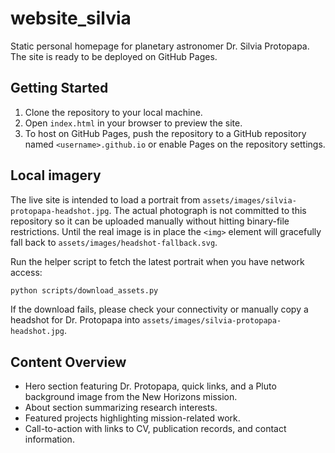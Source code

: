 # website_silvia

Static personal homepage for planetary astronomer Dr. Silvia Protopapa. The site is ready to be deployed on GitHub Pages.

## Getting Started

1. Clone the repository to your local machine.
2. Open `index.html` in your browser to preview the site.
3. To host on GitHub Pages, push the repository to a GitHub repository named `<username>.github.io` or enable Pages on the repository settings.

## Local imagery

The live site is intended to load a portrait from `assets/images/silvia-protopapa-headshot.jpg`. The actual photograph is not
committed to this repository so it can be uploaded manually without hitting binary-file restrictions. Until the real image is in
place the `<img>` element will gracefully fall back to `assets/images/headshot-fallback.svg`.

Run the helper script to fetch the latest portrait when you have network access:

```bash
python scripts/download_assets.py
```

If the download fails, please check your connectivity or manually copy a headshot for Dr. Protopapa into
`assets/images/silvia-protopapa-headshot.jpg`.

## Content Overview

- Hero section featuring Dr. Protopapa, quick links, and a Pluto background image from the New Horizons mission.
- About section summarizing research interests.
- Featured projects highlighting mission-related work.
- Call-to-action with links to CV, publication records, and contact information.
